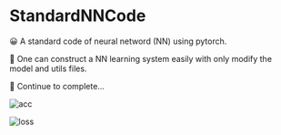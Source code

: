 # StandardNNCode

😀 A standard code of neural netword (NN) using pytorch.

🤗 One can construct a NN learning system easily with only modify the model and utils files.

🥰 Continue to complete...

![acc](https://user-images.githubusercontent.com/47551143/131377845-791dce65-d8bb-429a-aa3d-22ec3adf5a71.png)

![loss](https://user-images.githubusercontent.com/47551143/131377851-eca171c9-dbdd-4807-b395-36e7ccd942c9.png)

